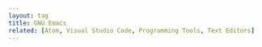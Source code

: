 ```yaml
---
layout: tag
title: GNU Emacs
related: [Atom, Visual Studio Code, Programming Tools, Text Editors]
---
```

